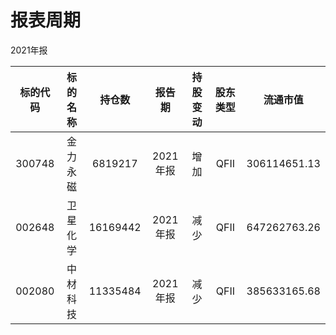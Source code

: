 # 报表周期 

2021年报

| 标的代码 | 标的名称 | 持仓数 | 报告期 | 持股变动 | 股东类型 | 流通市值 |
|:--:|:--:|:--:|:--:|:--:|:--:|:--:|
|300748|金力永磁|6819217|2021年报|增加|QFII|306114651.13|
|002648|卫星化学|16169442|2021年报|减少|QFII|647262763.26|
|002080|中材科技|11335484|2021年报|减少|QFII|385633165.68|